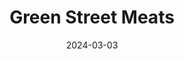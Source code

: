 ---
title: 'Green Street Meats'
link: https://greenstreetmeats.com
description: The curated menu focuses on staples of backyard BBQ, including brisket, beef short ribs, and chicken legs. I'm a fan of their brisket.
tags: []
content-type: good eats
date: 2024-03-03
---